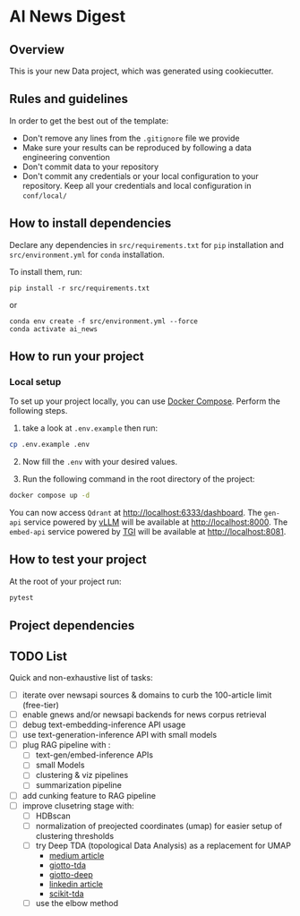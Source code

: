 # AI News Digest

## Overview

This is your new Data project, which was generated using cookiecutter.

## Rules and guidelines

In order to get the best out of the template:

* Don't remove any lines from the `.gitignore` file we provide
* Make sure your results can be reproduced by following a data engineering convention
* Don't commit data to your repository
* Don't commit any credentials or your local configuration to your repository. Keep all your credentials and local configuration in `conf/local/`

## How to install dependencies

Declare any dependencies in `src/requirements.txt` for `pip` installation and `src/environment.yml` for `conda` installation.

To install them, run:

```
pip install -r src/requirements.txt
```

or

```console
conda env create -f src/environment.yml --force
conda activate ai_news
```

## How to run your project

### Local setup

To set up your project locally, you can use [Docker Compose](https://docs.docker.com/compose/).
Perform the following steps.

1. take a look at `.env.example` then run:

```bash
cp .env.example .env
```
2. Now fill the `.env` with your desired values.

3. Run the following command in the root directory of the project:

```bash
docker compose up -d
```
You can now access `Qdrant` at [http://localhost:6333/dashboard](http://localhost:6333/dashboard).
The `gen-api` service powered by [vLLM](https://docs.vllm.ai/en/latest/https://docs.vllm.ai/en/latest/) will be available at [http://localhost:8000](http://localhost:8000).
The `embed-api` service powered by [TGI](https://huggingface.co/docs/text-generation-inference/index) will be available at [http://localhost:8081](http://localhost:8081).

## How to test your project

At the root of your project run:
```bash
pytest
```

## Project dependencies


## TODO List
Quick and non-exhaustive list of tasks:
- [ ] iterate over newsapi sources & domains to curb the 100-article limit (free-tier)
- [ ] enable gnews and/or newsapi backends for news corpus retrieval
- [ ] debug text-embedding-inference API usage
- [ ] use text-generation-inference API with small models
- [ ] plug RAG pipeline with :
    - [ ] text-gen/embed-inference APIs
    - [ ] small Models
    - [ ] clustering & viz pipelines
    - [ ] summarization pipeline
- [ ] add cunking feature to RAG pipeline
- [ ] improve clusetring stage with:
    - [ ] HDBscan
    - [ ] normalization of preojected coordinates (umap) for easier setup of clustering thresholds
    - [ ] try Deep TDA (topological Data Analysis) as a replacement for UMAP
        - [medium article](https://medium.com/@juanc.olamendy/deep-tda-a-new-dimensionality-reduction-algorithm-2d04fa6ed2eb)
        - [giotto-tda](https://giotto-ai.github.io/gtda-docs/0.5.1/library.html)
        - [giotto-deep](https://github.com/giotto-ai/giotto-deep)
        - [linkedin article](https://www.linkedin.com/pulse/deep-tda-new-dimensionality-reduction-algorithm-olamendy-turruellas/)
        - [scikit-tda](https://scikit-tda.org/)
    - [ ] use the elbow method
